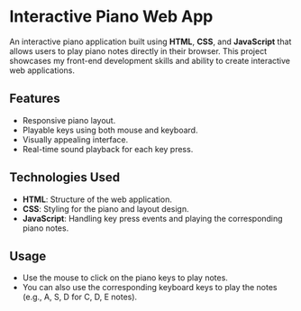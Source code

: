 # Interactive Piano Web App

An interactive piano application built using **HTML**, **CSS**, and **JavaScript** that allows users to play piano notes directly in their browser. This project showcases my front-end development skills and ability to create interactive web applications.

## Features

- Responsive piano layout.
- Playable keys using both mouse and keyboard.
- Visually appealing interface.
- Real-time sound playback for each key press.

## Technologies Used

- **HTML**: Structure of the web application.
- **CSS**: Styling for the piano and layout design.
- **JavaScript**: Handling key press events and playing the corresponding piano notes.
 ## Usage
- Use the mouse to click on the piano keys to play notes.
- You can also use the corresponding keyboard keys to play the notes (e.g., A, S, D for C, D, E notes).


